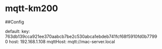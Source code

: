 # mqtt-km200

##Config

  default:
    key: 763db139cca921ee370aabcb7be2c530abca1ebdeb741fcf68f5910fd0b77990
    host: 192.168.1.108
    mqttHost: mqtt://mac-server.local
